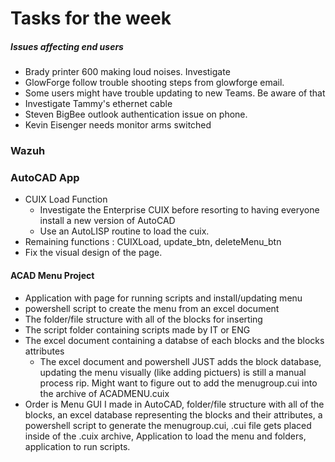 
# Tasks for the week

##### Issues affecting end users
- Brady printer 600 making loud noises. Investigate
- GlowForge follow trouble shooting steps from glowforge email.
- Some users might have trouble updating to new Teams. Be aware of that
- Investigate Tammy's ethernet cable 
- Steven BigBee outlook authentication issue on phone.
- Kevin Eisenger needs monitor arms switched

### Wazuh


### AutoCAD App
- CUIX Load Function
	- Investigate the Enterprise CUIX before resorting to having everyone install a new version of AutoCAD
	- Use an AutoLISP routine to load the cuix.
- Remaining functions : CUIXLoad, update_btn, deleteMenu_btn
- Fix the visual design of the page. 

#### ACAD Menu Project
- Application with page for running scripts and install/updating menu
- powershell script to create the menu from an excel document
- The folder/file structure with all of the blocks for inserting
- The script folder containing scripts made by IT or ENG
- The excel document containing a databse of each blocks and the blocks attributes
	- The excel document and powershell JUST adds the block database, updating the menu visually (like adding pictuers) is still a manual process rip. Might want to figure out to add the menugroup.cui into the archive of ACADMENU.cuix
- Order is Menu GUI I made in AutoCAD, folder/file structure with all of the blocks, an excel database representing the blocks and their attributes, a powershell script to generate the menugroup.cui, .cui file gets placed inside of the .cuix archive, Application to load the menu and folders, application to run scripts.